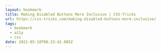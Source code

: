 ```yaml
---
layout: bookmark
title: Making Disabled Buttons More Inclusive | CSS-Tricks
url: https://css-tricks.com/making-disabled-buttons-more-inclusive/
tags:
  - bookmark
  - a11y
  - css
date: 2021-05-18T08:23:42.085Z
---
```

 
